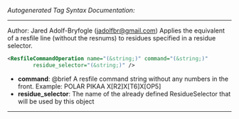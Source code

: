 <!-- THIS IS AN AUTOGENERATED FILE: Don't edit it directly, instead change the schema definition in the code itself. -->

_Autogenerated Tag Syntax Documentation:_

---
Author: Jared Adolf-Bryfogle (jadolfbr@gmail.com)
Applies the equivalent of a resfile line (without the resnums) to residues specified in a residue selector.

```xml
<ResfileCommandOperation name="(&string;)" command="(&string;)"
        residue_selector="(&string;)" />
```

-   **command**: @brief A resfile command string without any numbers in the front.
Example:
 POLAR
 PIKAA X[R2]X[T6]X[OP5]
-   **residue_selector**: The name of the already defined ResidueSelector that will be used by this object

---
